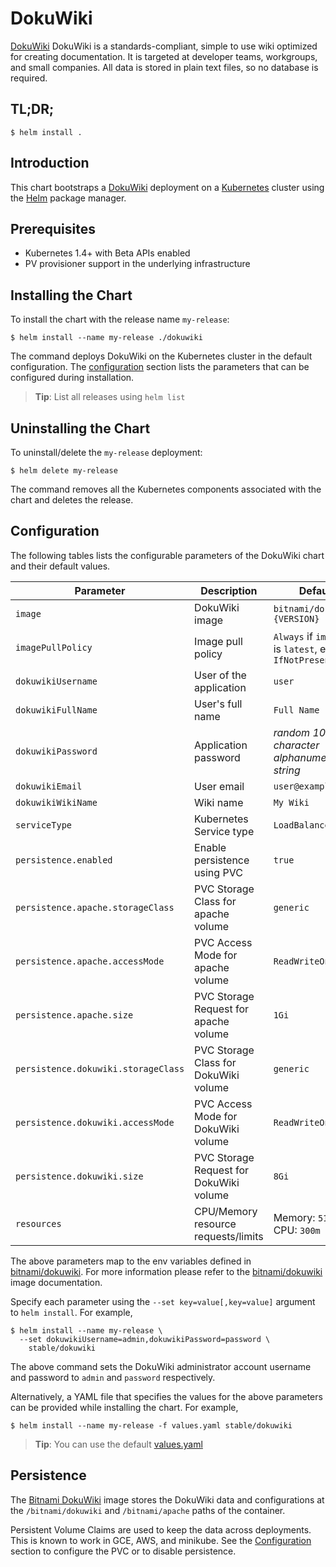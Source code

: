 # DokuWiki

[DokuWiki](https://www.dokuwiki.org) DokuWiki is a standards-compliant, simple to use wiki optimized for creating documentation. It is targeted at developer teams, workgroups, and small companies. All data is stored in plain text files, so no database is required.

## TL;DR;

```console
$ helm install .
```

## Introduction

This chart bootstraps a [DokuWiki](https://github.com/bitnami/bitnami-docker-dokuwiki) deployment on a [Kubernetes](http://kubernetes.io) cluster using the [Helm](https://helm.sh) package manager.


## Prerequisites

- Kubernetes 1.4+ with Beta APIs enabled
- PV provisioner support in the underlying infrastructure

## Installing the Chart

To install the chart with the release name `my-release`:

```console
$ helm install --name my-release ./dokuwiki
```

The command deploys DokuWiki on the Kubernetes cluster in the default configuration. The [configuration](#configuration) section lists the parameters that can be configured during installation.

> **Tip**: List all releases using `helm list`

## Uninstalling the Chart

To uninstall/delete the `my-release` deployment:

```console
$ helm delete my-release
```

The command removes all the Kubernetes components associated with the chart and deletes the release.

## Configuration

The following tables lists the configurable parameters of the DokuWiki chart and their default values.

|              Parameter               |               Description                |                         Default                         |
|--------------------------------------|------------------------------------------|---------------------------------------------------------|
| `image`                              | DokuWiki image                           | `bitnami/dokuwiki:{VERSION}`                            |
| `imagePullPolicy`                    | Image pull policy                        | `Always` if `imageTag` is `latest`, else `IfNotPresent` |
| `dokuwikiUsername`                   | User of the application                  | `user`                                                  |
| `dokuwikiFullName`                   | User's full name                         | `Full Name`                                             |
| `dokuwikiPassword`                   | Application password                     | _random 10 character alphanumeric string_               |
| `dokuwikiEmail`                      | User email                               | `user@example.com`                                      |
| `dokuwikiWikiName`                   | Wiki name                                | `My Wiki`                                               |
| `serviceType`                        | Kubernetes Service type                  | `LoadBalancer`                                          |
| `persistence.enabled`                | Enable persistence using PVC             | `true`                                                  |
| `persistence.apache.storageClass`    | PVC Storage Class for apache volume      | `generic`                                               |
| `persistence.apache.accessMode`      | PVC Access Mode for apache volume        | `ReadWriteOnce`                                         |
| `persistence.apache.size`            | PVC Storage Request for apache volume    | `1Gi`                                                   |
| `persistence.dokuwiki.storageClass`  | PVC Storage Class for DokuWiki volume    | `generic`                                               |
| `persistence.dokuwiki.accessMode`    | PVC Access Mode for DokuWiki volume      | `ReadWriteOnce`                                         |
| `persistence.dokuwiki.size`          | PVC Storage Request for DokuWiki volume  | `8Gi`                                                   |
| `resources`                          | CPU/Memory resource requests/limits      | Memory: `512Mi`, CPU: `300m`                            |

The above parameters map to the env variables defined in [bitnami/dokuwiki](http://github.com/bitnami/bitnami-docker-dokuwiki). For more information please refer to the [bitnami/dokuwiki](http://github.com/bitnami/bitnami-docker-dokuwiki) image documentation.

Specify each parameter using the `--set key=value[,key=value]` argument to `helm install`. For example,

```console
$ helm install --name my-release \
  --set dokuwikiUsername=admin,dokuwikiPassword=password \
    stable/dokuwiki
```

The above command sets the DokuWiki administrator account username and password to `admin` and `password` respectively.

Alternatively, a YAML file that specifies the values for the above parameters can be provided while installing the chart. For example,

```console
$ helm install --name my-release -f values.yaml stable/dokuwiki
```

> **Tip**: You can use the default [values.yaml](values.yaml)

## Persistence

The [Bitnami DokuWiki](https://github.com/bitnami/bitnami-docker-dokuwiki) image stores the DokuWiki data and configurations at the `/bitnami/dokuwiki` and `/bitnami/apache` paths of the container.

Persistent Volume Claims are used to keep the data across deployments. This is known to work in GCE, AWS, and minikube.
See the [Configuration](#configuration) section to configure the PVC or to disable persistence.
